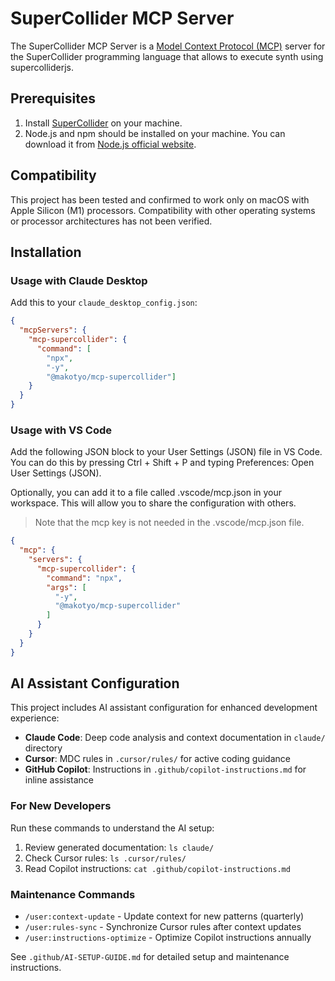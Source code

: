 # SuperCollider MCP Server

The SuperCollider MCP Server is a [Model Context Protocol (MCP)](https://modelcontextprotocol.io/introduction) server for the SuperCollider programming language that allows to execute synth using supercolliderjs.

## Prerequisites

1. Install [SuperCollider](https://supercollider.github.io/downloads) on your machine.
2. Node.js and npm should be installed on your machine. You can download it from [Node.js official website](https://nodejs.org/).

## Compatibility

This project has been tested and confirmed to work only on macOS with Apple Silicon (M1) processors. Compatibility with other operating systems or processor architectures has not been verified.

## Installation

### Usage with Claude Desktop

Add this to your `claude_desktop_config.json`:

```json
{
  "mcpServers": {
    "mcp-supercollider": {
      "command": [
        "npx", 
        "-y",
        "@makotyo/mcp-supercollider"]
    }
  }
}
```


### Usage with VS Code

Add the following JSON block to your User Settings (JSON) file in VS Code. You can do this by pressing Ctrl + Shift + P and typing Preferences: Open User Settings (JSON).

Optionally, you can add it to a file called .vscode/mcp.json in your workspace. This will allow you to share the configuration with others.

> Note that the mcp key is not needed in the .vscode/mcp.json file.

```json
{
  "mcp": {
    "servers": {
      "mcp-supercollider": {
        "command": "npx",
        "args": [
          "-y",
          "@makotyo/mcp-supercollider"
        ]
      }
    }
  }
}
```
## AI Assistant Configuration

This project includes AI assistant configuration for enhanced development experience:

- **Claude Code**: Deep code analysis and context documentation in `claude/` directory
- **Cursor**: MDC rules in `.cursor/rules/` for active coding guidance
- **GitHub Copilot**: Instructions in `.github/copilot-instructions.md` for inline assistance

### For New Developers

Run these commands to understand the AI setup:
1. Review generated documentation: `ls claude/`
2. Check Cursor rules: `ls .cursor/rules/`
3. Read Copilot instructions: `cat .github/copilot-instructions.md`

### Maintenance Commands

- `/user:context-update` - Update context for new patterns (quarterly)
- `/user:rules-sync` - Synchronize Cursor rules after context updates
- `/user:instructions-optimize` - Optimize Copilot instructions annually

See `.github/AI-SETUP-GUIDE.md` for detailed setup and maintenance instructions.
